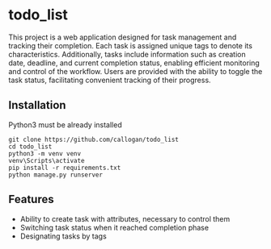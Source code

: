 # todo_list

This project is a web application designed for task management and tracking their completion. 
Each task is assigned unique tags to denote its characteristics. Additionally, tasks include information such as creation date, 
deadline, and current completion status, enabling efficient monitoring and control of the workflow. 
Users are provided with the ability to toggle the task status, facilitating convenient tracking of their progress.

## Installation

Python3 must be already installed

```shell
git clone https://github.com/callogan/todo_list
cd todo_list
python3 -m venv venv
venv\Scripts\activate
pip install -r requirements.txt
python manage.py runserver
```

## Features

* Ability to create task with attributes, necessary to control them
* Switching task status when it reached completion phase
* Designating tasks by tags
